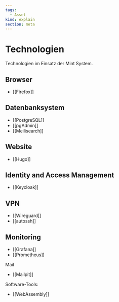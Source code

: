 ```yaml
---
tags:
  - Asset
kind: explain
section: meta
---
```

# Technologien

Technologien im Einsatz der Mint System.

## Browser

* [[Firefox]]

## Datenbanksystem

* [[PostgreSQL]]
* [[pgAdmin]]
* [[Meilisearch]]

## Website

* [[Hugo]]

## Identity and Access Management

* [[Keycloak]]

## VPN

* [[Wireguard]]
* [[autossh]]

## Monitoring

* [[Grafana]]
* [[Prometheus]]

Mail

* [[Mailpit]]

Software-Tools:

* [[WebAssembly]]